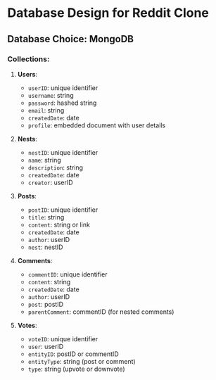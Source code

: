 
# Database Design for Reddit Clone

## Database Choice: MongoDB

### Collections:

1. **Users**:
   - `userID`: unique identifier
   - `username`: string
   - `password`: hashed string
   - `email`: string
   - `createdDate`: date
   - `profile`: embedded document with user details

2. **Nests**:
   - `nestID`: unique identifier
   - `name`: string
   - `description`: string
   - `createdDate`: date
   - `creator`: userID

3. **Posts**:
   - `postID`: unique identifier
   - `title`: string
   - `content`: string or link
   - `createdDate`: date
   - `author`: userID
   - `nest`: nestID

4. **Comments**:
   - `commentID`: unique identifier
   - `content`: string
   - `createdDate`: date
   - `author`: userID
   - `post`: postID
   - `parentComment`: commentID (for nested comments)

6. **Votes**:
   - `voteID`: unique identifier
   - `user`: userID
   - `entityID`: postID or commentID
   - `entityType`: string (post or comment)
   - `type`: string (upvote or downvote)



